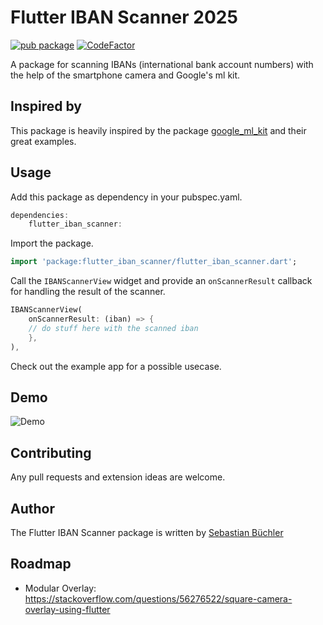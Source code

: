 # Flutter IBAN Scanner 2025

[![pub package](https://img.shields.io/pub/v/flutter_iban_scanner.svg)](https://pub.dev/packages/flutter_iban_scanner)
[![CodeFactor](https://www.codefactor.io/repository/github/sebastianbuechler/flutter_iban_scanner/badge)](https://www.codefactor.io/repository/github/sebastianbuechler/flutter_iban_scanner)

A package for scanning IBANs  (international bank account numbers) with the help of the smartphone camera and Google's ml kit.

## Inspired by

This package is heavily inspired by the package [google_ml_kit](https://pub.dev/packages/google_ml_kit) and their great examples.

## Usage

Add this package as dependency in your pubspec.yaml.

```dart
dependencies:
    flutter_iban_scanner:
```

Import the package.

```dart
import 'package:flutter_iban_scanner/flutter_iban_scanner.dart';
```

Call the `IBANScannerView` widget and provide an `onScannerResult` callback for handling the result of the scanner.

```dart
IBANScannerView(
    onScannerResult: (iban) => {
    // do stuff here with the scanned iban
    },
),
```

Check out the example app for a possible usecase.

## Demo

![Demo](https://github.com/sebastianbuechler/flutter_iban_scanner/blob/master/example/example.gif)

## Contributing

Any pull requests and extension ideas are welcome.

## Author

The Flutter IBAN Scanner package is written by [Sebastian Büchler](https://github.com/sebastianbuechler)

## Roadmap

* Modular Overlay: <https://stackoverflow.com/questions/56276522/square-camera-overlay-using-flutter>
